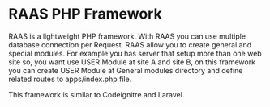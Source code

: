 # RAAS PHP Framework

 RAAS is a lightweight PHP framework. With RAAS you can use multiple database connection per Request.
 RAAS allow you to create general and special modules. For example you has server that setup more than one web site so, you want use USER Module at site A and site B, on this framework you can create USER Module at General modules directory and define related routes to apps/index.php file.

 This framework is similar to Codeignitre and Laravel.
